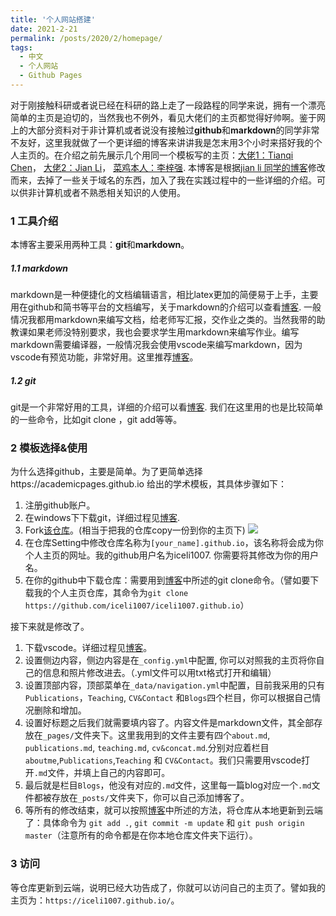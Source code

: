 ```yaml
---
title: '个人网站搭建'
date: 2021-2-21
permalink: /posts/2020/2/homepage/
tags:
  - 中文
  - 个人网站
  - Github Pages
---
```


对于刚接触科研或者说已经在科研的路上走了一段路程的同学来说，拥有一个漂亮简单的主页是迫切的，当然我也不例外，看见大佬们的主页都觉得好帅啊。鉴于网上的大部分资料对于非计算机或者说没有接触过**github**和**markdown**的同学非常不友好，这里我就做了一个更详细的博客来讲讲我是怎末用3个小时来搭好我的个人主页的。在介绍之前先展示几个用同一个模板写的主页：[大佬1：Tianqi Chen](https://tqchen.com/)， [大佬2：Jian Li](https://lijian.ac.cn/)， [菜鸡本人：李梓强](https://iceli1007.github.io/). 本博客是根据[jian li 同学的博客](https://lijian.ac.cn/posts/2018/11/homepage/)修改而来，去掉了一些关于域名的东西，加入了我在实践过程中的一些详细的介绍。可以供非计算机或者不熟悉相关知识的人使用。

### 1 工具介绍
本博客主要采用两种工具：**git**和**markdown**。
##### 1.1 markdown
markdown是一种便捷化的文档编辑语言，相比latex更加的简便易于上手，主要用在github和简书等平台的文档编写，关于markdown的介绍可以查看[博客](https://www.jianshu.com/p/7771794c88a1). 一般情况我都用markdown来编写文档，给老师写汇报，交作业之类的。当然我带的助教课如果老师没特别要求，我也会要求学生用markdown来编写作业。编写markdown需要编译器，一般情况我会使用vscode来编写markdown，因为vscode有预览功能，非常好用。这里推荐[博客](https://zhuanlan.zhihu.com/p/56943330)。
##### 1.2 git
git是一个非常好用的工具，详细的介绍可以看[博客](https://www.jianshu.com/p/662d9bb9cadc). 我们在这里用的也是比较简单的一些命令，比如git clone ，git add等等。

### 2 模板选择&使用
为什么选择github，主要是简单。为了更简单选择https://academicpages.github.io 给出的学术模板，其具体步骤如下：
1. 注册github账户。
2. 在windows下下载git，详细过程见[博客](https://www.jianshu.com/p/662d9bb9cadc).
3. Fork[该仓库](https://github.com/iceli1007/iceli1007.github.io)。(相当于把我的仓库copy一份到你的主页下)
![](https://github.com/iceli1007/iceli1007.github.io/images/1)
4. 在仓库Setting中修改仓库名称为`[your_name].github.io`，该名称将会成为你个人主页的网址。我的github用户名为iceli1007. 你需要将其修改为你的用户名。
5. 在你的github中下载仓库：需要用到[博客](https://www.jianshu.com/p/662d9bb9cadc)中所述的git clone命令。（譬如要下载我的个人主页仓库，其命令为`git clone https://github.com/iceli1007/iceli1007.github.io`）

接下来就是修改了。
1. 下载vscode。详细过程见[博客](https://zhuanlan.zhihu.com/p/56943330)。
2. 设置侧边内容，侧边内容是在`_config.yml`中配置, 你可以对照我的主页将你自己的信息和照片修改进去。（.yml文件可以用txt格式打开和编辑）
3. 设置顶部内容，顶部菜单在`_data/navigation.yml`中配置，目前我采用的只有 `Publications`，`Teaching`, `CV&Contact` 和`Blogs`四个栏目，你可以根据自己情况删除和增加。 
4. 设置好标题之后我们就需要填内容了。内容文件是markdown文件，其全部存放在`_pages/`文件夹下。这里我用到的文件主要有四个`about.md`, `publications.md`, `teaching.md`, `cv&concat.md`.分别对应着栏目 `aboutme`,`Publications`,`Teaching` 和 `CV&Contact`。我们只需要用vscode打开`.md`文件，并填上自己的内容即可。
5. 最后就是栏目`Blogs`，他没有对应的`.md`文件，这里每一篇blog对应一个`.md`文件都被存放在`_posts/`文件夹下，你可以自己添加博客了。
6. 等所有的修改结束，就可以按照[博客](https://www.jianshu.com/p/662d9bb9cadc)中所述的方法，将仓库从本地更新到云端了：具体命令为 `git add .`, `git commit -m update` 和 `git push origin master`（注意所有的命令都是在你本地仓库文件夹下运行）。

### 3 访问

等仓库更新到云端，说明已经大功告成了，你就可以访问自己的主页了。譬如我的主页为：`https://iceli1007.github.io/`。